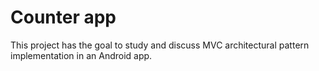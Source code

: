 # Counter app 
This project has the goal to study and discuss MVC architectural pattern implementation in an Android app.
